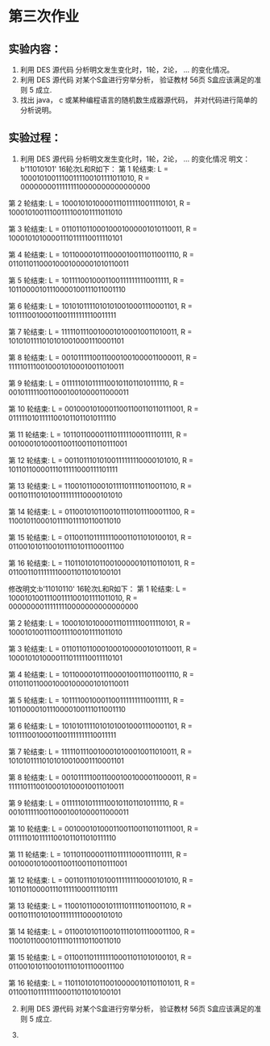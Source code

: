 # 第三次作业
## 实验内容：
1. 利用 DES 源代码 分析明文发生变化时，1轮，2论， ... 的变化情况。
2. 利用 DES 源代码 对某个S盒进行穷举分析， 验证教材 56页 S盒应该满足的准则 5 成立.
3. 找出 java， c 或某种编程语言的随机数生成器源代码， 并对代码进行简单的分析说明。

## 实验过程：
1. 利用 DES 源代码 分析明文发生变化时，1轮，2论， ... 的变化情况
明文：b'11010101'
16轮次L和R如下：
第 1 轮结束: L = 10001010011100111100101111011010, R = 00000000111111110000000000000000

第 2 轮结束: L = 10001010100001110111110011110101, R = 10001010011100111100101111011010

第 3 轮结束: L = 01101101100010001000001010110011, R = 10001010100001110111110011110101

第 4 轮结束: L = 10110000101110000100111011001110, R = 01101101100010001000001010110011

第 5 轮结束: L = 10111100100011001111111110011111, R = 10110000101110000100111011001110

第 6 轮结束: L = 10101011110101010010001110001101, R = 10111100100011001111111110011111

第 7 轮结束: L = 11111011100100010100010011010011, R = 10101011110101010010001110001101

第 8 轮结束: L = 00101111100110001001000011000011, R = 11111011100100010100010011010011

第 9 轮结束: L = 01111101011111001011011010111110, R = 00101111100110001001000011000011

第 10 轮结束: L = 00100010100011001100110110111001, R = 01111101011111001011011010111110

第 11 轮结束: L = 10110110000111011111000111101111, R = 00100010100011001100110110111001

第 12 轮结束: L = 00110111010100111111110000101010, R = 10110110000111011111000111101111

第 13 轮结束: L = 11001011000101111011110110011010, R = 00110111010100111111110000101010

第 14 轮结束: L = 01100101011001011101011100011100, R = 11001011000101111011110110011010

第 15 轮结束: L = 01100110111111100011011010100101, R = 01100101011001011101011100011100

第 16 轮结束: L = 11011010101100100000101101101011, R = 01100110111111100011011010100101
   
修改明文:b'11010110'
16轮次L和R如下：
第 1 轮结束: L = 10001010011100111100101111011010, R = 00000000111111110000000000000000

第 2 轮结束: L = 10001010100001110111110011110101, R = 10001010011100111100101111011010

第 3 轮结束: L = 01101101100010001000001010110011, R = 10001010100001110111110011110101

第 4 轮结束: L = 10110000101110000100111011001110, R = 01101101100010001000001010110011

第 5 轮结束: L = 10111100100011001111111110011111, R = 10110000101110000100111011001110

第 6 轮结束: L = 10101011110101010010001110001101, R = 10111100100011001111111110011111

第 7 轮结束: L = 11111011100100010100010011010011, R = 10101011110101010010001110001101

第 8 轮结束: L = 00101111100110001001000011000011, R = 11111011100100010100010011010011

第 9 轮结束: L = 01111101011111001011011010111110, R = 00101111100110001001000011000011

第 10 轮结束: L = 00100010100011001100110110111001, R = 01111101011111001011011010111110

第 11 轮结束: L = 10110110000111011111000111101111, R = 00100010100011001100110110111001

第 12 轮结束: L = 00110111010100111111110000101010, R = 10110110000111011111000111101111

第 13 轮结束: L = 11001011000101111011110110011010, R = 00110111010100111111110000101010

第 14 轮结束: L = 01100101011001011101011100011100, R = 11001011000101111011110110011010

第 15 轮结束: L = 01100110111111100011011010100101, R = 01100101011001011101011100011100

第 16 轮结束: L = 11011010101100100000101101101011, R = 01100110111111100011011010100101
   
   
2. 利用 DES 源代码 对某个S盒进行穷举分析， 验证教材 56页 S盒应该满足的准则 5 成立.

3. 
   

